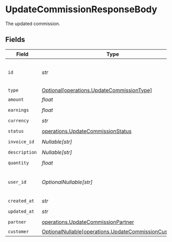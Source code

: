 # UpdateCommissionResponseBody

The updated commission.


## Fields

| Field                                                                                                        | Type                                                                                                         | Required                                                                                                     | Description                                                                                                  | Example                                                                                                      |
| ------------------------------------------------------------------------------------------------------------ | ------------------------------------------------------------------------------------------------------------ | ------------------------------------------------------------------------------------------------------------ | ------------------------------------------------------------------------------------------------------------ | ------------------------------------------------------------------------------------------------------------ |
| `id`                                                                                                         | *str*                                                                                                        | :heavy_check_mark:                                                                                           | The commission's unique ID on Dub.                                                                           | cm_1JVR7XRCSR0EDBAF39FZ4PMYE                                                                                 |
| `type`                                                                                                       | [Optional[operations.UpdateCommissionType]](../../models/operations/updatecommissiontype.md)                 | :heavy_minus_sign:                                                                                           | N/A                                                                                                          |                                                                                                              |
| `amount`                                                                                                     | *float*                                                                                                      | :heavy_check_mark:                                                                                           | N/A                                                                                                          |                                                                                                              |
| `earnings`                                                                                                   | *float*                                                                                                      | :heavy_check_mark:                                                                                           | N/A                                                                                                          |                                                                                                              |
| `currency`                                                                                                   | *str*                                                                                                        | :heavy_check_mark:                                                                                           | N/A                                                                                                          |                                                                                                              |
| `status`                                                                                                     | [operations.UpdateCommissionStatus](../../models/operations/updatecommissionstatus.md)                       | :heavy_check_mark:                                                                                           | N/A                                                                                                          |                                                                                                              |
| `invoice_id`                                                                                                 | *Nullable[str]*                                                                                              | :heavy_check_mark:                                                                                           | N/A                                                                                                          |                                                                                                              |
| `description`                                                                                                | *Nullable[str]*                                                                                              | :heavy_check_mark:                                                                                           | N/A                                                                                                          |                                                                                                              |
| `quantity`                                                                                                   | *float*                                                                                                      | :heavy_check_mark:                                                                                           | N/A                                                                                                          |                                                                                                              |
| `user_id`                                                                                                    | *OptionalNullable[str]*                                                                                      | :heavy_minus_sign:                                                                                           | The user who created the manual commission.                                                                  |                                                                                                              |
| `created_at`                                                                                                 | *str*                                                                                                        | :heavy_check_mark:                                                                                           | N/A                                                                                                          |                                                                                                              |
| `updated_at`                                                                                                 | *str*                                                                                                        | :heavy_check_mark:                                                                                           | N/A                                                                                                          |                                                                                                              |
| `partner`                                                                                                    | [operations.UpdateCommissionPartner](../../models/operations/updatecommissionpartner.md)                     | :heavy_check_mark:                                                                                           | N/A                                                                                                          |                                                                                                              |
| `customer`                                                                                                   | [OptionalNullable[operations.UpdateCommissionCustomer]](../../models/operations/updatecommissioncustomer.md) | :heavy_minus_sign:                                                                                           | N/A                                                                                                          |                                                                                                              |
